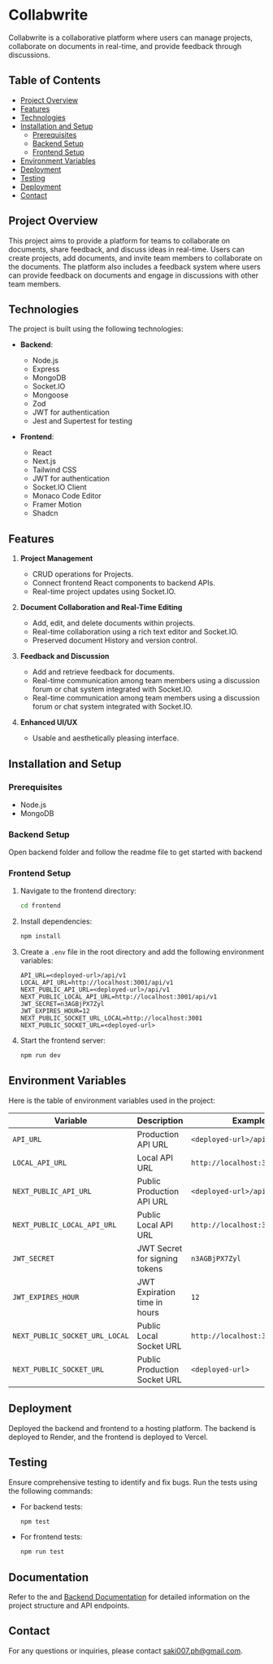 # Collabwrite

Collabwrite is a collaborative platform where users can manage projects, collaborate on documents in real-time, and provide feedback through discussions.

## Table of Contents

- [Project Overview](#project-overview)
- [Features](#features)
- [Technologies](#technologies)
- [Installation and Setup](#installation-and-setup)
  - [Prerequisites](#prerequisites)
  - [Backend Setup](#backend-setup)
  - [Frontend Setup](#frontend-setup)
- [Environment Variables](#environment-variables)
- [Deployment](#deployment)
- [Testing](#testing)
- [Deployment](#deployment)
- [Contact](#contact)

## Project Overview

This project aims to provide a platform for teams to collaborate on documents, share feedback, and discuss ideas in real-time. Users can create projects, add documents, and invite team members to collaborate on the documents. The platform also includes a feedback system where users can provide feedback on documents and engage in discussions with other team members.

## Technologies

The project is built using the following technologies:

- **Backend**:

  - Node.js
  - Express
  - MongoDB
  - Socket.IO
  - Mongoose
  - Zod
  - JWT for authentication
  - Jest and Supertest for testing

- **Frontend**:
  - React
  - Next.js
  - Tailwind CSS
  - JWT for authentication
  - Socket.IO Client
  - Monaco Code Editor
  - Framer Motion
  - Shadcn

## Features

1. **Project Management**

   - CRUD operations for Projects.
   - Connect frontend React components to backend APIs.
   - Real-time project updates using Socket.IO.

2. **Document Collaboration and Real-Time Editing**

   - Add, edit, and delete documents within projects.
   - Real-time collaboration using a rich text editor and Socket.IO.
   - Preserved document History and version control.

3. **Feedback and Discussion**

   - Add and retrieve feedback for documents.
   - Real-time communication among team members using a discussion forum or chat system integrated with Socket.IO.
   - Real-time communication among team members using a discussion forum or chat system integrated with Socket.IO.

4. **Enhanced UI/UX**
   - Usable and aesthetically pleasing interface.

## Installation and Setup

### Prerequisites

- Node.js
- MongoDB

### Backend Setup

Open backend folder and follow the readme file to get started with backend

### Frontend Setup

1. Navigate to the frontend directory:

   ```sh
   cd frontend
   ```

2. Install dependencies:

   ```sh
   npm install
   ```

3. Create a `.env` file in the root directory and add the following environment variables:

   ```env
   API_URL=<deployed-url>/api/v1
   LOCAL_API_URL=http://localhost:3001/api/v1
   NEXT_PUBLIC_API_URL=<deployed-url>/api/v1
   NEXT_PUBLIC_LOCAL_API_URL=http://localhost:3001/api/v1
   JWT_SECRET=n3AGBjPX7Zyl
   JWT_EXPIRES_HOUR=12
   NEXT_PUBLIC_SOCKET_URL_LOCAL=http://localhost:3001
   NEXT_PUBLIC_SOCKET_URL=<deployed-url>
   ```

4. Start the frontend server:
   ```sh
   npm run dev
   ```

## Environment Variables

Here is the table of environment variables used in the project:

| Variable                       | Description                   | Example                        |
| ------------------------------ | ----------------------------- | ------------------------------ |
| `API_URL`                      | Production API URL            | `<deployed-url>/api/v1`        |
| `LOCAL_API_URL`                | Local API URL                 | `http://localhost:3001/api/v1` |
| `NEXT_PUBLIC_API_URL`          | Public Production API URL     | `<deployed-url>/api/v1`        |
| `NEXT_PUBLIC_LOCAL_API_URL`    | Public Local API URL          | `http://localhost:3001/api/v1` |
| `JWT_SECRET`                   | JWT Secret for signing tokens | `n3AGBjPX7Zyl`                 |
| `JWT_EXPIRES_HOUR`             | JWT Expiration time in hours  | `12`                           |
| `NEXT_PUBLIC_SOCKET_URL_LOCAL` | Public Local Socket URL       | `http://localhost:3001`        |
| `NEXT_PUBLIC_SOCKET_URL`       | Public Production Socket URL  | `<deployed-url>`               |

## Deployment

Deployed the backend and frontend to a hosting platform. The backend is deployed to Render, and the frontend is deployed to Vercel.

## Testing

Ensure comprehensive testing to identify and fix bugs. Run the tests using the following commands:

- For backend tests:

  ```sh
  npm test
  ```

- For frontend tests:
  ```sh
  npm run test
  ```

## Documentation

Refer to the and [Backend Documentation](../backend/Readme.md) for detailed information on the project structure and API endpoints.

## Contact

For any questions or inquiries, please contact [saki007.ph@gmail.com](mailto:saki007.ph@gmail.com).
